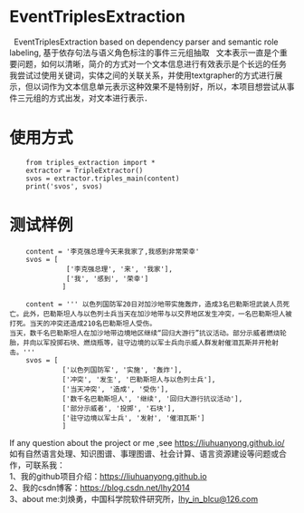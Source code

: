 # EventTriplesExtraction
&nbsp;&nbsp;EventTriplesExtraction based on dependency parser and semantic role labeling, 基于依存句法与语义角色标注的事件三元组抽取
&nbsp;&nbsp;文本表示一直是个重要问题，如何以清晰，简介的方式对一个文本信息进行有效表示是个长远的任务  
   我尝试过使用关键词，实体之间的关联关系，并使用textgrapher的方式进行展示，但以词作为文本信息单元表示这种效果不是特别好，所以，本项目想尝试从事件三元组的方式出发，对文本进行表示．

# 使用方式

        from triples_extraction import *
        extractor = TripleExtractor()
        svos = extractor.triples_main(content)
        print('svos', svos)

# 测试样例
        content = '李克强总理今天来我家了,我感到非常荣幸'
        svos = [
                  ['李克强总理', '来', '我家'],
                  ['我', '感到', '荣幸']
                 ]

        content = ''' 以色列国防军20日对加沙地带实施轰炸，造成3名巴勒斯坦武装人员死亡。此外，巴勒斯坦人与以色列士兵当天在加沙地带与以交界地区发生冲突，一名巴勒斯坦人被打死。当天的冲突还造成210名巴勒斯坦人受伤。
    当天，数千名巴勒斯坦人在加沙地带边境地区继续“回归大游行”抗议活动。部分示威者燃烧轮胎，并向以军投掷石块、燃烧瓶等，驻守边境的以军士兵向示威人群发射催泪瓦斯并开枪射击。'''
        svos = [
                 ['以色列国防军', '实施', '轰炸'],
                 ['冲突', '发生', '巴勒斯坦人与以色列士兵'],
                 ['当天冲突', '造成', '受伤'],
                 ['数千名巴勒斯坦人', '继续', '回归大游行抗议活动'],
                 ['部分示威者', '投掷', '石块'],
                 ['驻守边境以军士兵', '发射', '催泪瓦斯']
                 ]

If any question about the project or me ,see https://liuhuanyong.github.io/
如有自然语言处理、知识图谱、事理图谱、社会计算、语言资源建设等问题或合作，可联系我：    
1、我的github项目介绍：https://liuhuanyong.github.io  
2、我的csdn博客：https://blog.csdn.net/lhy2014  
3、about me:刘焕勇，中国科学院软件研究所，lhy_in_blcu@126.com  
